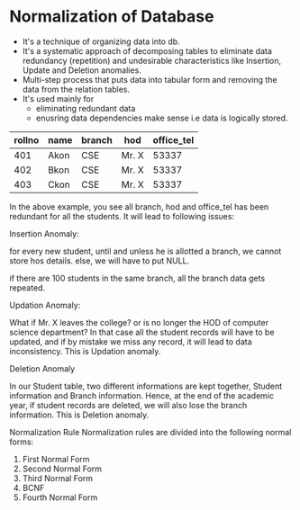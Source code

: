 # Normalization of Database
* It's a technique of organizing data into db.
* It's a systematic approach of decomposing tables to eliminate data redundancy (repetition)
and undesirable characteristics like Insertion, Update and Deletion anomalies.
* Multi-step process that puts data into tabular form and 
removing the data from the relation tables. 
* It's used mainly for 
  * eliminating redundant data
  * enusring data dependencies make sense i.e data is logically stored.


| rollno | name | branch | hod   | office_tel |
|--------|------|--------|-------|------------|
| 401    | Akon | CSE    | Mr. X | 53337      |
| 402    | Bkon | CSE    | Mr. X | 53337      |
| 403    | Ckon | CSE    | Mr. X | 53337      |

In the above example, you see all branch, hod and office_tel 
has been redundant for all the students. It will lead to following issues:

Insertion Anomaly: 

for every new student, until and unless he is allotted a branch, 
we cannot store hos details. else, we will have to put NULL. 

if there are 100 students in the same branch, all the branch data gets repeated.

Updation Anomaly:

What if Mr. X leaves the college? or is no longer the HOD of computer science department? 
In that case all the student records will have to be updated, and if by mistake we miss any record, it will lead to data inconsistency. This is Updation anomaly.

Deletion Anomaly

In our Student table, two different informations are kept together, 
Student information and Branch information. 
Hence, at the end of the academic year, if student records are deleted, 
we will also lose the branch information. 
This is Deletion anomaly.

Normalization Rule
Normalization rules are divided into the following normal forms:
1. First Normal Form 
2. Second Normal Form
3. Third Normal Form 
4. BCNF 
5. Fourth Normal Form